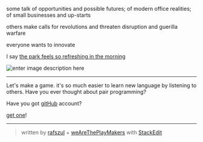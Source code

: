 some talk of opportunities and possible futures; of modern office realities; of small businesses and up-starts 

others make calls for revolutions and threaten disruption and guerilla warfare

everyone wants to innovate

I say [the park feels so refreshing in the morning][1] 

![enter image description here][2]

---

Let's make a game. it's so much easier to learn new language by listening to others. Have you ever thought about pair programming?

Have you got [gitHub][3] account?

[get one][4]!

---



> written by [rafszul](https://github.com/rafszul) + [weAreThePlayMakers](http://wearetheplaymakers.com/) with [StackEdit](https://stackedit.io/)


  [1]: https://twitter.com/rafszul/status/498765256253259776
  [2]: https://pbs.twimg.com/media/Buv4VL2CUAE4GkU.jpg
  [3]: https://github.com/explore
  [4]: https://github.com/join